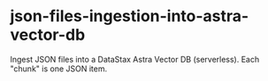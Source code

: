 # json-files-ingestion-into-astra-vector-db
Ingest JSON files into a DataStax Astra Vector DB (serverless). Each "chunk" is one JSON item.
